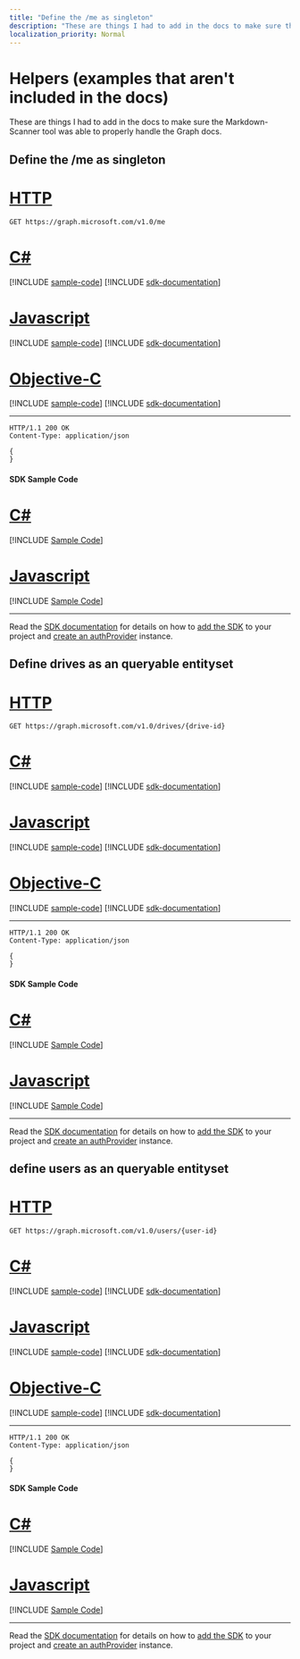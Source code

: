 ```yaml
---
title: "Define the /me as singleton"
description: "These are things I had to add in the docs to make sure the Markdown-Scanner"
localization_priority: Normal
---
```


# Helpers (examples that aren't included in the docs)

These are things I had to add in the docs to make sure the Markdown-Scanner
tool was able to properly handle the Graph docs.


## Define the /me as singleton


# [HTTP](#tab/http)
<!-- {"blockType": "request", "name": "get_current_user" } -->
```msgraph-interactive
GET https://graph.microsoft.com/v1.0/me
```
# [C#](#tab/csharp)
[!INCLUDE [sample-code](../includes/snippets/csharp/get-current-user-csharp-snippets.md)]
[!INCLUDE [sdk-documentation](../includes/snippets/snippets-sdk-documentation-link.md)]

# [Javascript](#tab/javascript)
[!INCLUDE [sample-code](../includes/snippets/javascript/get-current-user-javascript-snippets.md)]
[!INCLUDE [sdk-documentation](../includes/snippets/snippets-sdk-documentation-link.md)]

# [Objective-C](#tab/objc)
[!INCLUDE [sample-code](../includes/snippets/objc/get-current-user-objc-snippets.md)]
[!INCLUDE [sdk-documentation](../includes/snippets/snippets-sdk-documentation-link.md)]

---


<!-- {"blockType": "response", "@odata.type": "microsoft.graph.user", truncated: true } -->
```http
HTTP/1.1 200 OK
Content-Type: application/json

{
}
```
#### SDK Sample Code
# [C#](#tab/CS)
[!INCLUDE [Sample Code]( ../includes/get_current_user-CS-snippets.md)]

# [Javascript](#tab/Javascript)
[!INCLUDE [Sample Code]( ../includes/get_current_user-Javascript-snippets.md)]

---

Read the [SDK documentation](https://docs.microsoft.com/en-us/graph/sdks/sdks-overview) for details on how to [add the SDK](https://docs.microsoft.com/en-us/graph/sdks/sdk-installation) to your project and [create an authProvider](https://docs.microsoft.com/en-us/graph/sdks/choose-authentication-providers) instance.



## Define drives as an queryable entityset

# [HTTP](#tab/http)
<!-- {"blockType": "request", "name": "get_drive_from_id" } -->
```msgraph-interactive
GET https://graph.microsoft.com/v1.0/drives/{drive-id}
```
# [C#](#tab/csharp)
[!INCLUDE [sample-code](../includes/snippets/csharp/get-drive-from-id-csharp-snippets.md)]
[!INCLUDE [sdk-documentation](../includes/snippets/snippets-sdk-documentation-link.md)]

# [Javascript](#tab/javascript)
[!INCLUDE [sample-code](../includes/snippets/javascript/get-drive-from-id-javascript-snippets.md)]
[!INCLUDE [sdk-documentation](../includes/snippets/snippets-sdk-documentation-link.md)]

# [Objective-C](#tab/objc)
[!INCLUDE [sample-code](../includes/snippets/objc/get-drive-from-id-objc-snippets.md)]
[!INCLUDE [sdk-documentation](../includes/snippets/snippets-sdk-documentation-link.md)]

---


<!-- {"blockType": "response", "@odata.type": "microsoft.graph.drive", truncated: true } -->
```http
HTTP/1.1 200 OK
Content-Type: application/json

{
}
```
#### SDK Sample Code
# [C#](#tab/CS)
[!INCLUDE [Sample Code]( ../includes/get_drive_from_id-CS-snippets.md)]

# [Javascript](#tab/Javascript)
[!INCLUDE [Sample Code]( ../includes/get_drive_from_id-Javascript-snippets.md)]

---

Read the [SDK documentation](https://docs.microsoft.com/en-us/graph/sdks/sdks-overview) for details on how to [add the SDK](https://docs.microsoft.com/en-us/graph/sdks/sdk-installation) to your project and [create an authProvider](https://docs.microsoft.com/en-us/graph/sdks/choose-authentication-providers) instance.



## define users as an queryable entityset


# [HTTP](#tab/http)
<!-- {"blockType": "request", "name": "get_users" } -->
```msgraph-interactive
GET https://graph.microsoft.com/v1.0/users/{user-id}
```
# [C#](#tab/csharp)
[!INCLUDE [sample-code](../includes/snippets/csharp/get-users-csharp-snippets.md)]
[!INCLUDE [sdk-documentation](../includes/snippets/snippets-sdk-documentation-link.md)]

# [Javascript](#tab/javascript)
[!INCLUDE [sample-code](../includes/snippets/javascript/get-users-javascript-snippets.md)]
[!INCLUDE [sdk-documentation](../includes/snippets/snippets-sdk-documentation-link.md)]

# [Objective-C](#tab/objc)
[!INCLUDE [sample-code](../includes/snippets/objc/get-users-objc-snippets.md)]
[!INCLUDE [sdk-documentation](../includes/snippets/snippets-sdk-documentation-link.md)]

---


<!-- {"blockType": "response", "@odata.type": "microsoft.graph.user", truncated: true } -->
```http
HTTP/1.1 200 OK
Content-Type: application/json

{
}
```
#### SDK Sample Code
# [C#](#tab/CS)
[!INCLUDE [Sample Code]( ../includes/get_users-CS-snippets.md)]

# [Javascript](#tab/Javascript)
[!INCLUDE [Sample Code]( ../includes/get_users-Javascript-snippets.md)]

---

Read the [SDK documentation](https://docs.microsoft.com/en-us/graph/sdks/sdks-overview) for details on how to [add the SDK](https://docs.microsoft.com/en-us/graph/sdks/sdk-installation) to your project and [create an authProvider](https://docs.microsoft.com/en-us/graph/sdks/choose-authentication-providers) instance.

<!-- uuid: 8fcb5dbc-d5aa-4681-8e31-b001d5168d79 
2015-10-25 14:57:30 UTC -->
<!-- {
  "type": "#page.annotation",
  "description": "Define the /me as singleton",
  "keywords": "",
  "section": "documentation",
  "tocPath": "",
  "suppressions": [
    "Error: /api-reference/v1.0/missing-request-examples.md:\r\n      Exception processing links.\r\n    System.ArgumentException: Link Definition was null. Link text: !INCLUDE [Sample Code]( ../includes/get_users-CS-snippets.md)\r\n      at ApiDoctor.Validation.DocFile.get_LinkDestinations()\r\n      at ApiDoctor.Validation.DocSet.ValidateLinks(Boolean includeWarnings, String[] relativePathForFiles, IssueLogger issues, Boolean requireFilenameCaseMatch, Boolean printOrphanedFiles)",
    "Error: /api-reference/v1.0/missing-request-examples.md:\r\n      Exception processing links.\r\n    System.ArgumentException: Link Definition was null. Link text: !INCLUDE [Sample Code]( ../includes/get_users-Javascript-snippets.md)\r\n      at ApiDoctor.Validation.DocFile.get_LinkDestinations()\r\n      at ApiDoctor.Validation.DocSet.ValidateLinks(Boolean includeWarnings, String[] relativePathForFiles, IssueLogger issues, Boolean requireFilenameCaseMatch, Boolean printOrphanedFiles)",
    "Error: /api-reference/v1.0/missing-request-examples.md:\r\n      Exception processing links.\r\n    System.ArgumentException: Link Definition was null. Link text: !INCLUDE [Sample Code]( ../includes/get_drive_from_id-CS-snippets.md)\r\n      at ApiDoctor.Validation.DocFile.get_LinkDestinations()\r\n      at ApiDoctor.Validation.DocSet.ValidateLinks(Boolean includeWarnings, String[] relativePathForFiles, IssueLogger issues, Boolean requireFilenameCaseMatch, Boolean printOrphanedFiles)",
    "Error: /api-reference/v1.0/missing-request-examples.md:\r\n      Exception processing links.\r\n    System.ArgumentException: Link Definition was null. Link text: !INCLUDE [Sample Code]( ../includes/get_drive_from_id-Javascript-snippets.md)\r\n      at ApiDoctor.Validation.DocFile.get_LinkDestinations()\r\n      at ApiDoctor.Validation.DocSet.ValidateLinks(Boolean includeWarnings, String[] relativePathForFiles, IssueLogger issues, Boolean requireFilenameCaseMatch, Boolean printOrphanedFiles)",
    "Error: /api-reference/v1.0/missing-request-examples.md:\r\n      Exception processing links.\r\n    System.ArgumentException: Link Definition was null. Link text: !INCLUDE [Sample Code]( ../includes/get_current_user-CS-snippets.md)\r\n      at ApiDoctor.Validation.DocFile.get_LinkDestinations()\r\n      at ApiDoctor.Validation.DocSet.ValidateLinks(Boolean includeWarnings, String[] relativePathForFiles, IssueLogger issues, Boolean requireFilenameCaseMatch, Boolean printOrphanedFiles)",
    "Error: /api-reference/v1.0/missing-request-examples.md:\r\n      Exception processing links.\r\n    System.ArgumentException: Link Definition was null. Link text: !INCLUDE [Sample Code]( ../includes/get_current_user-Javascript-snippets.md)\r\n      at ApiDoctor.Validation.DocFile.get_LinkDestinations()\r\n      at ApiDoctor.Validation.DocSet.ValidateLinks(Boolean includeWarnings, String[] relativePathForFiles, IssueLogger issues, Boolean requireFilenameCaseMatch, Boolean printOrphanedFiles)"
  ]
}-->
